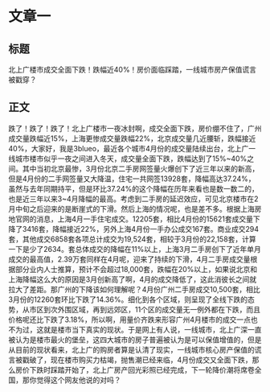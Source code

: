 # 文章一

## 标题

北上广楼市成交全面下跌！跌幅近40%！房价面临踩踏，一线城市房产保值谎言被戳穿？

## 正文

跌了！跌了！跌了！北上广楼市一夜冰封啊，成交全面下跌，房价绷不住了，广州成交量跌幅近15%，上海更惨成交量跌幅22%，北京成交量几近腰斩，跌幅接近40%，大家好，我是3blueo，最近各个城市4月份的成交量陆续出台，北上广一线城市楼市似乎一夜之间进入冬天，成交量全面下跌，跌幅达到了15%~40%之间。其中当初北京最惨，3月份北京二手房网签量火爆创下了近三年以来的新高，但是4月份的二手网签量又大降温，住宅一共网签13928套，降幅高达37.24%，虽然与去年同期持平，但是环比37.24%的这个降幅在历年来看也是数一数二的，也是近三年以来3~4月降幅的最高。考虑到二手房的延迟效应，可见北京楼市在2月中旬之后迎来的是断崖式的下滑。然后上海的情况呢，也是差不多。根据上海房地官网的消息，上海4月一手住宅成交。12205套，相比4月份的15621套成交量下降了3416套，降幅接近22%，另外上海4月份一手办公成交167套。商业成交294套，其他成交6858套各项总计成交为19,524套，相较于3月份的22,158套，计算一下是少了2634。套总体成交的降幅在11%以上，上海3月二手房创下了近年单月成交的最高值，2.39万套同样在4月呢，迎来了持续的下滑，4月二手房成交量根据部分业内人士推算，预计不会超过18,000套，跌幅在20%以上，如果说北京和上海降幅这么大的原因是3月创新高了啊，4月的成交降低了，这此消彼长之间就拉大了差距。那广州的下降该如何理解呢？4月份广州二手房成交10,500套，相比3月份的12260套环比下跌了14.36%。细化到各个区域，则呈现了全线下跌的态势，从市区到次外围区域，再到远郊区，11个区的成交量无一例外都在下跌，而且价格呢还比下跌了3.18%，所以啊，用量价齐跌来形容广州4月楼市的成交一点也不为过，这就是楼市当下真实的现状。于是网上有人说，一线城市，北上广深一直被认为是楼市最火的堡垒，这四大城市的房子普遍被认为是可以保值增值的，但是从目前的现状看来，北上广的购房者算是认清了现实，一线城市核心房产保值的谎言被戳破了，现在楼市购买力枯竭，抛售潮已经来临，4月份成交又全面下跌，那么房价下跌时踩踏开始了，北上广房产回光彩照已经完成，下一轮降价潮将席卷全国，那你觉得这个网友他说的对吗？